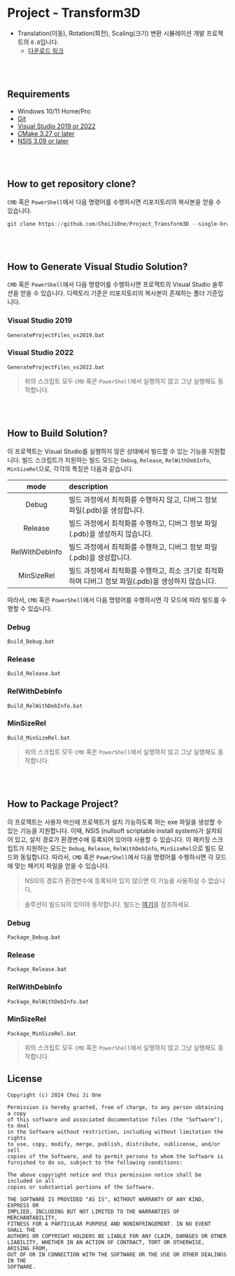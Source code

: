 # Project - Transform3D
- Translation(이동), Rotation(회전), Scaling(크기) 변환 시뮬레이션 개발 프로젝트의 `0.0`입니다.
  - [다운로드 링크](https://github.com/ChoiJiOne/Project_Transform3D/releases/tag/0.0)

<br><br>


## Requirements
- Windows 10/11 Home/Pro
- [Git](https://git-scm.com/)
- [Visual Studio 2019 or 2022](https://visualstudio.microsoft.com/ko/)
- [CMake 3.27 or later](https://cmake.org/download/)
- [NSIS 3.09 or later](https://nsis.sourceforge.io/Download)

<br><br>


## How to get repository clone?

`CMD` 혹은 `PowerShell`에서 다음 명령어를 수행하시면 리포지토리의 복사본을 얻을 수 있습니다.

```PowerShell
git clone https://github.com/ChoiJiOne/Project_Transform3D --single-branch -b 0.0
```

<br><br>


## How to Generate Visual Studio Solution?

`CMD` 혹은 `PowerShell`에서 다음 명령어를 수행하시면 프로젝트의 Visual Studio 솔루션을 얻을 수 있습니다. 디렉토리 기준은 리포지토리의 복사본이 존재하는 폴더 기준입니다.

### Visual Studio 2019 
```
GenerateProjectFiles_vs2019.bat
```

### Visual Studio 2022
```
GenerateProjectFiles_vs2022.bat
```

> 위의 스크립트 모두 `CMD` 혹은 `PowerShell`에서 실행하지 않고 그냥 실행해도 동작합니다.


<br><br>


## How to Build Solution?

이 프로젝트는 Visual Studio를 실행하지 않은 상태에서 빌드할 수 있는 기능을 지원합니다. 빌드 스크립트가 지원하는 빌드 모드는 `Debug`, `Release`, `RelWithDebInfo`, `MinSizeRel`으로, 각각의 특징은 다음과 같습니다.

| mode | description |
|:---:|:---|
| Debug | 빌드 과정에서 최적화를 수행하지 않고, 디버그 정보 파일(.pdb)을 생성합니다. |
| Release | 빌드 과정에서 최적화를 수행하고, 디버그 정보 파일(.pdb)을 생성하지 않습니다. |
| RelWithDebInfo | 빌드 과정에서 최적화를 수행하고, 디버그 정보 파일(.pdb)을 생성합니다. |
| MinSizeRel  | 빌드 과정에서 최적화를 수행하고, 최소 크기로 최적화하며 디버그 정보 파일(.pdb)을 생성하지 않습니다. |

따라서, `CMD` 혹은 `PowerShell`에서 다음 명령어를 수행하시면 각 모드에 따라 빌드를 수행할 수 있습니다.

### Debug
```
Build_Debug.bat
```

### Release
```
Build_Release.bat
```

### RelWithDebInfo
```
Build_RelWithDebInfo.bat
```

### MinSizeRel
```
Build_MinSizeRel.bat
```

> 위의 스크립트 모두 `CMD` 혹은 `PowerShell`에서 실행하지 않고 그냥 실행해도 동작합니다.

<br><br>


## How to Package Project?

이 프로젝트는 사용자 머신에 프로젝트가 설치 가능하도록 하는 exe 파일을 생성할 수 있는 기능을 지원합니다. 이때, NSIS (nullsoft scriptable install system)가 설치되어 있고, 설치 경로가 환경변수에 등록되어 있어야 사용할 수 있습니다. 이 패키징 스크립트가 지원하는 모드는 `Debug`, `Release`, `RelWithDebInfo`, `MinSizeRel`으로 빌드 모드와 동일합니다. 따라서, `CMD` 혹은 `PowerShell`에서 다음 명령어를 수행하시면 각 모드에 맞는 패키지 파일을 얻을 수 있습니다.

> NSIS의 경로가 환경변수에 등록되어 있지 않으면 이 기능을 사용하실 수 없습니다. 

> 솔루션이 빌드되어 있어야 동작합니다. 빌드는 [여기](#how-to-build-solution)를 참조하세요.

### Debug
```
Package_Debug.bat
```

### Release
```
Package_Release.bat
```

### RelWithDebInfo
```
Package_RelWithDebInfo.bat
```

### MinSizeRel
```
Package_MinSizeRel.bat
```

> 위의 스크립트 모두 `CMD` 혹은 `PowerShell`에서 실행하지 않고 그냥 실행해도 동작합니다.


## License

```
Copyright (c) 2024 Choi Ji One

Permission is hereby granted, free of charge, to any person obtaining a copy
of this software and associated documentation files (the "Software"), to deal
in the Software without restriction, including without limitation the rights
to use, copy, modify, merge, publish, distribute, sublicense, and/or sell
copies of the Software, and to permit persons to whom the Software is
furnished to do so, subject to the following conditions:

The above copyright notice and this permission notice shall be included in all
copies or substantial portions of the Software.

THE SOFTWARE IS PROVIDED "AS IS", WITHOUT WARRANTY OF ANY KIND, EXPRESS OR
IMPLIED, INCLUDING BUT NOT LIMITED TO THE WARRANTIES OF MERCHANTABILITY,
FITNESS FOR A PARTICULAR PURPOSE AND NONINFRINGEMENT. IN NO EVENT SHALL THE
AUTHORS OR COPYRIGHT HOLDERS BE LIABLE FOR ANY CLAIM, DAMAGES OR OTHER
LIABILITY, WHETHER IN AN ACTION OF CONTRACT, TORT OR OTHERWISE, ARISING FROM,
OUT OF OR IN CONNECTION WITH THE SOFTWARE OR THE USE OR OTHER DEALINGS IN THE
SOFTWARE.
```
